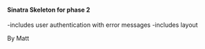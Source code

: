 #### Sinatra Skeleton for phase 2

-includes user authentication with error messages
-includes layout

By Matt
